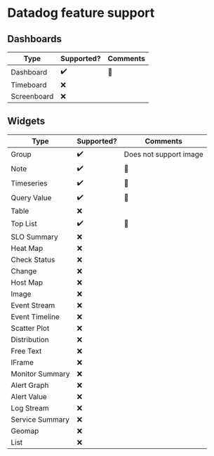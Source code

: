 # Datadog feature support


## Dashboards

| Type        | Supported?         | Comments |
|-------------|--------------------|----------|
| Dashboard   | :heavy_check_mark: | :100:    |
| Timeboard   | :x:                |          |
| Screenboard | :x:                |          |


## Widgets

| Type            | Supported?         | Comments               |
|-----------------|--------------------|------------------------|
| Group           | :heavy_check_mark: | Does not support image |
| Note            | :heavy_check_mark: | :100:                  |
| Timeseries      | :heavy_check_mark: | :100:                  |
| Query Value     | :heavy_check_mark: | :100:                  |
| Table           | :x:                |                        |
| Top List        | :heavy_check_mark: | :100:                  |
| SLO Summary     | :x:                |                        |
| Heat Map        | :x:                |                        |
| Check Status    | :x:                |                        |
| Change          | :x:                |                        |
| Host Map        | :x:                |                        |
| Image           | :x:                |                        |
| Event Stream    | :x:                |                        |
| Event Timeline  | :x:                |                        |
| Scatter Plot    | :x:                |                        |
| Distribution    | :x:                |                        |
| Free Text       | :x:                |                        |
| IFrame          | :x:                |                        |
| Monitor Summary | :x:                |                        |
| Alert Graph     | :x:                |                        |
| Alert Value     | :x:                |                        |
| Log Stream      | :x:                |                        |
| Service Summary | :x:                |                        |
| Geomap          | :x:                |                        |
| List            | :x:                |                        |
